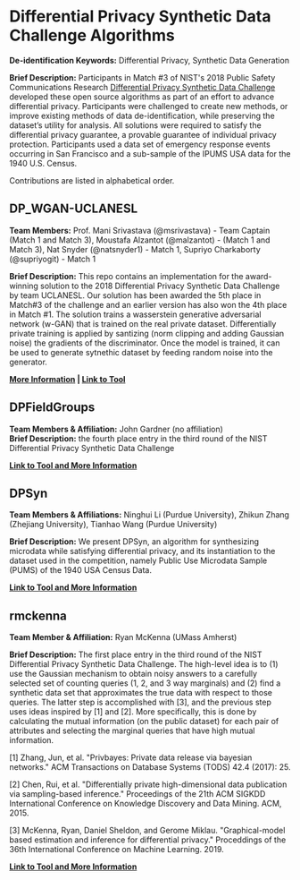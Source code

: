 <h1>Differential Privacy Synthetic Data Challenge Algorithms</h1>

<strong>De-identification Keywords:</strong> Differential Privacy, Synthetic Data Generation

<strong>Brief Description:</strong> Participants in Match #3 of NIST's 2018 Public Safety Communications Research [Differential Privacy Synthetic Data Challenge](https://www.nist.gov/ctl/pscr/funding-opportunities/prizes-challenges/2018-differential-privacy-synthetic-data-challenge) developed these open source algorithms as part of an effort to advance differential privacy. Participants were challenged to create new methods, or improve existing methods of data de-identification, while preserving the dataset’s utility for analysis. All solutions were required to satisfy the differential privacy guarantee, a provable guarantee of individual privacy protection. Participants used a data set of emergency response events occurring in San Francisco and a sub-sample of the IPUMS USA data for the 1940 U.S. Census.

Contributions are listed in alphabetical order.

<h2>DP_WGAN-UCLANESL</h2>
<strong>Team Members:</strong> Prof. Mani Srivastava (@msrivastava) - Team Captain (Match 1 and Match 3), Moustafa Alzantot (@malzantot) - (Match 1 and Match 3), Nat Snyder (@natsnyder1) - Match 1, Supriyo Charkaborty (@supriyogit) - Match 1

<strong>Brief Description:</strong> This repo contains an implementation for the award-winning solution to the 2018 Differential Privacy Synthetic Data Challenge by team UCLANESL. Our solution has been awarded the 5th place in Match#3 of the challenge and an earlier version has also won the 4th place in Match #1. The solution trains a wasserstein generative adversarial network (w-GAN) that is trained on the real private dataset. Differentially private training is applied by santizing (norm clipping and adding Gaussian noise) the gradients of the discriminator. Once the model is trained, it can be used to generate sytnethic dataset by feeding random noise into the generator.

**[More Information](https://github.com/usnistgov/PrivacyEngCollabSpace/tree/master/tools/de-identification/Differential-Privacy-Synthetic-Data-Challenge-Algorithms/DP_WGAN-UCLANESL) | [Link to Tool](https://github.com/nesl/nist_differential_privacy_synthetic_data_challenge)**

<h2>DPFieldGroups</strong></h2>
<strong>Team Members & Affiliation:</strong> John Gardner (no affiliation)</br>
<strong>Brief Description:</strong> the fourth place entry in the third round of the NIST Differential Privacy Synthetic Data Challenge


**[Link to Tool and More Information](https://github.com/usnistgov/PrivacyEngCollabSpace/tree/master/tools/de-identification/Differential-Privacy-Synthetic-Data-Challenge-Algorithms/DPFieldGroups)**

<h2>DPSyn</h2>
<strong>Team Members & Affiliations:</strong> Ninghui Li (Purdue University), Zhikun Zhang (Zhejiang University), Tianhao Wang (Purdue University)

<strong>Brief Description:</strong> We present DPSyn, an algorithm for synthesizing microdata while satisfying differential privacy, and its instantiation to the dataset used in the competition, namely Public Use Microdata Sample (PUMS) of the 1940 USA Census Data.

**[Link to Tool and More Information](https://github.com/usnistgov/PrivacyEngCollabSpace/tree/master/tools/de-identification/Differential-Privacy-Synthetic-Data-Challenge-Algorithms/DPSyn)**

<h2>rmckenna</h2>
<strong>Team Member & Affiliation:</strong> Ryan McKenna (UMass Amherst)

<strong>Brief Description:</strong> The first place entry in the third round of the NIST Differential Privacy Synthetic Data Challenge.
The high-level idea is to (1) use the Gaussian mechanism to obtain noisy answers to a carefully selected set of counting queries (1, 2, and 3 way marginals) and (2) find a synthetic data set that approximates the true data with respect to those queries. The latter step is accomplished with [3], and the previous step uses ideas inspired by [1] and [2]. More specifically, this is done by calculating the mutual information (on the public dataset) for each pair of attributes and selecting the marginal queries that have high mutual information.

[1] Zhang, Jun, et al. "Privbayes: Private data release via bayesian networks." ACM Transactions on Database Systems (TODS) 42.4 (2017): 25.


[2] Chen, Rui, et al. "Differentially private high-dimensional data publication via sampling-based inference." Proceedings of the 21th ACM SIGKDD International Conference on Knowledge Discovery and Data Mining. ACM, 2015.


[3] McKenna, Ryan, Daniel Sheldon, and Gerome Miklau. "Graphical-model based estimation and inference for differential privacy." Proceddings of the 36th International Conference on Machine Learning. 2019.

**[Link to Tool and More Information](https://github.com/usnistgov/PrivacyEngCollabSpace/tree/master/tools/de-identification/Differential-Privacy-Synthetic-Data-Challenge-Algorithms/rmckenna)**
